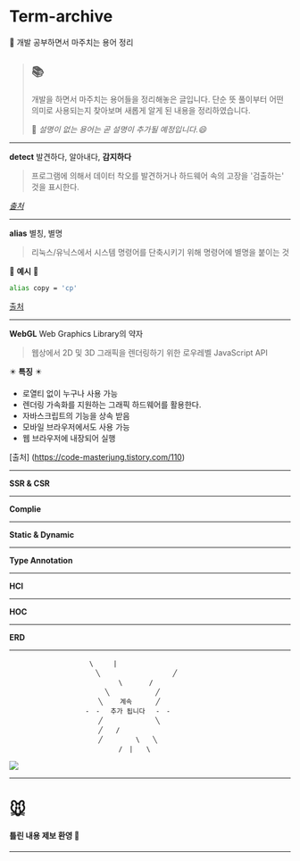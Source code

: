 # Term-archive

📁 개발 공부하면서 마주치는 용어 정리
<br/>

> ## 📚
>
> 개발을 하면서 마주치는 용어들을 정리해놓은 글입니다.
> 단순 뜻 풀이부터 어떤 의미로 사용되는지 찾아보며
> 새롭게 알게 된 내용을 정리하였습니다.
>
> 💬 _설명이 없는 용어는 곧 설명이 추가될 예정입니다.😄_

---

**detect**
발견하다, 알아내다, **감지하다**

> 프로그램에 의해서 데이터 착오를 발견하거나 하드웨어 속의 고장을 '검출하는' 것을 표시한다.

_[출처](https://terms.naver.com/entry.naver?docId=820633&cid=50376&categoryId=50376)_

---

**alias**
별칭, 별명

> 리눅스/유닉스에서 시스템 명령어를 단축시키기 위해 명령어에 별명을 붙이는 것

🦋 **예시** 🦋

```bash
alias copy = 'cp'
```

[출처](<https://ko.wikipedia.org/wiki/Alias_(%EB%AA%85%EB%A0%B9%EC%96%B4)>)

---

**WebGL**
Web Graphics Library의 약자

> 웹상에서 2D 및 3D 그래픽을 렌더링하기 위한 로우레벨 JavaScript API

✴️ **특징** ✴️

- 로열티 없이 누구나 사용 가능
- 렌더링 가속화를 지원하는 그래픽 하드웨어를 활용한다.
- 자바스크립트의 기능을 상속 받음
- 모바일 브라우저에서도 사용 가능
- 웹 브라우저에 내장되어 실행

[출처]
(https://code-masterjung.tistory.com/110)

---

**SSR & CSR**

---

**Complie**

---

**Static & Dynamic**

---

**Type Annotation**

---

**HCI**

---

**HOC**

---

**ERD**

---

```
                    \　　　|
                   　 ╲　　　　　　　　　　　╱
                   　　　　　\　　　　/
　                   　　╲　　　　　　　╱
                   　　╲　　 계속 　　　╱
                   -　-　 추가 됩니다 　-　-
                   　　╱　　　　　　　　╲
                  　　 ╱　　/
                   　　╱　　　　　\　　╲
             　　　      　　/　|　　\

```

![](https://velog.velcdn.com/images/mudidu/post/4bcd283c-9d1d-4608-83c0-3a9f270eba24/image.png)

---

# 🐭

#### 틀린 내용 제보 환영 🥹

---

